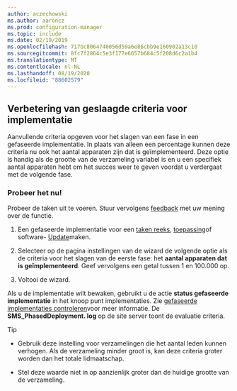 ```yaml
---
author: aczechowski
ms.author: aaroncz
ms.prod: configuration-manager
ms.topic: include
ms.date: 02/19/2019
ms.openlocfilehash: 717bc8064740056d59a6e86cbb9e160902a13c10
ms.sourcegitcommit: 8fc7f2864c5e3f177e6657b684c5f208d6c2a1b4
ms.translationtype: MT
ms.contentlocale: nl-NL
ms.lasthandoff: 08/19/2020
ms.locfileid: "88602579"
---
```

## <a name="improvement-to-phased-deployment-success-criteria"></a><a name="bkmk_pod"></a> Verbetering van geslaagde criteria voor implementatie
<!--3555946-->

Aanvullende criteria opgeven voor het slagen van een fase in een gefaseerde implementatie. In plaats van alleen een percentage kunnen deze criteria nu ook het aantal apparaten zijn dat is geïmplementeerd. Deze optie is handig als de grootte van de verzameling variabel is en u een specifiek aantal apparaten hebt om het succes weer te geven voordat u verdergaat met de volgende fase.


### <a name="try-it-out"></a>Probeer het nu!

Probeer de taken uit te voeren. Stuur vervolgens [feedback](../../../../understand/find-help.md#product-feedback) met uw mening over de functie.

1. Een gefaseerde implementatie voor een [taken reeks](../../../../../osd/deploy-use/create-phased-deployment-for-task-sequence.md), [toepassing](../../../../../osd/deploy-use/create-phased-deployment-for-task-sequence.md?toc=/mem/configmgr/app/toc.json&bc=/mem/configmgr/app/breadcrumb/toc.json)of software- [Update](../../../../../osd/deploy-use/create-phased-deployment-for-task-sequence.md?toc=/mem/configmgr/sum/toc.json&bc=/mem/configmgr/sum/breadcrumb/toc.json)maken.  

2. Selecteer op de pagina instellingen van de wizard de volgende optie als de criteria voor het slagen van de eerste fase: het **aantal apparaten dat is geïmplementeerd**. Geef vervolgens een getal tussen 1 en 100.000 op.  

3. Voltooi de wizard.  

Als u de implementatie wilt bewaken, gebruikt u de actie **status gefaseerde implementatie** in het knoop punt implementaties. Zie [gefaseerde implementaties controleren](../../../../../osd/deploy-use/manage-monitor-phased-deployments.md#bkmk_monitor)voor meer informatie. De **SMS_PhasedDeployment. log** op de site server toont de evaluatie criteria.

> [!Tip]  
> - Gebruik deze instelling voor verzamelingen die het aantal leden kunnen verhogen. Als de verzameling minder groot is, kan deze criteria groter worden dan het totale lidmaatschap. 
> 
> - Stel deze waarde niet in op aanzienlijk groter dan de huidige grootte van de verzameling.  

